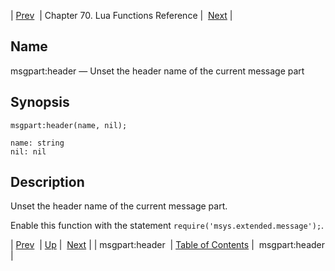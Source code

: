| [Prev](lua.ref.msgpart_header)  | Chapter 70. Lua Functions Reference |  [Next](lua.ref.msgpart_header3) |

<a name="lua.ref.msgpart_header2"></a>
## Name

msgpart:header — Unset the header name of the current message part

<a name="idp17109792"></a>
## Synopsis

`msgpart:header(name, nil);`

```
name: string
nil: nil
```
<a name="idp17112768"></a>
## Description

Unset the header name of the current message part.

Enable this function with the statement `require('msys.extended.message');`.

| [Prev](lua.ref.msgpart_header)  | [Up](lua.function.details) |  [Next](lua.ref.msgpart_header3) |
| msgpart:header  | [Table of Contents](index) |  msgpart:header |


